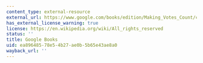 ```yaml
---
content_type: external-resource
external_url: https://www.google.com/books/edition/Making_Votes_Count/c3bqMzBoinsC?hl=en&gbpv=1
has_external_license_warning: true
license: https://en.wikipedia.org/wiki/All_rights_reserved
status: ''
title: Google Books
uid: ea896485-78e5-4b27-ae0b-5b65e43ae8a0
wayback_url: ''
---
```

